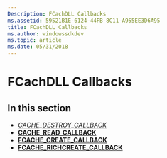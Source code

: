 ```yaml
---
Description: FCachDLL Callbacks
ms.assetid: 59521B1E-6124-44FB-8C11-A955EE3D6A95
title: FCachDLL Callbacks
ms.author: windowssdkdev
ms.topic: article
ms.date: 05/31/2018
---
```


# FCachDLL Callbacks

## In this section

-   [*CACHE\_DESTROY\_CALLBACK*](/windows/desktop/api/Filehc/nc-filehc-cache_destroy_callback)
-   [**CACHE\_READ\_CALLBACK**](https://msdn.microsoft.com/en-us/library/Bb432262(v=VS.85).aspx)
-   [**FCACHE\_CREATE\_CALLBACK**](https://msdn.microsoft.com/en-us/library/Bb432261(v=VS.85).aspx)
-   [**FCACHE\_RICHCREATE\_CALLBACK**](https://msdn.microsoft.com/en-us/library/Bb432263(v=VS.85).aspx)

 

 




